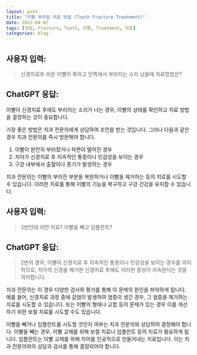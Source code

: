 ```yaml
---
layout: post
title: "이빨 부러짐 치료 방법 (Tooth Fracture Treatment)"
date: 2023-04-07
tags: [방법, Fracture, Tooth, 이빨, Treatment, 치료]
categories: blog
---
```


## 사용자 입력:
> 신경치료후 씌운 이빨이 툭하고 안쪽에서 부러지는 소리 났을때 치료방법은?

## ChatGPT 응답:
> 

이빨이 신경치료 후에도 부러지는 소리가 나는 경우, 이빨의 상태를 확인하고 치료 방법을 결정하는 것이 중요합니다. 

가장 좋은 방법은 치과 전문의에게 상담하여 조언을 받는 것입니다. 그러나 다음과 같은 경우 치과 전문의를 즉시 방문해야 합니다.

1. 이빨이 완전히 부러졌거나 파편이 떨어진 경우
2. 치아가 신경치료 후 지속적인 통증이나 민감성을 보이는 경우
3. 구강 내부에서 출혈이나 종기가 발생하는 경우

치과 전문의는 이빨의 부러진 부분을 복원하거나 이빨을 제거하는 등의 치료를 시도할 수 있습니다. 이러한 치료를 통해 이빨의 기능을 복구하고 구강 건강을 유지할 수 있습니다.

## 사용자 입력:
> 2번인데 어떤 치료? 이빨을 빼고 임풀란트?

## ChatGPT 응답:
> 2번의 경우, 이빨이 신경치료 후 지속적인 통증이나 민감성을 보이는 경우를 의미하므로, 치아의 신경을 제거한 신경치료 후에도 이러한 증상이 지속된다는 것을 의미합니다.

치과 전문의는 이 경우 다양한 검사와 평가를 통해 이 문제의 원인을 파악하게 됩니다. 예를 들어, 신경치료 과정 중에 감염이 발생하여 염증이 생긴 경우, 그 염증을 제거하는 치료를 시도할 수 있습니다. 또는 이빨의 형태나 교합 등의 문제가 있는 경우 이를 개선하기 위한 보철 치료를 시도할 수도 있습니다.

이빨을 빼거나 임플란트를 시도할 것인지 여부는 치과 전문의와 상담하여 결정해야 합니다. 이빨을 빼는 경우, 이빨 교체를 위해 보철 치료나 임플란트 등의 치료가 필요하게 됩니다. 임플란트는 이빨 교체를 위해 치아를 인공적으로 만들어내는 치료입니다. 이는 치과 전문의와의 상담과 검사를 통해 결정되어야 합니다.

